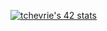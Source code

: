 [![tchevrie's 42 stats](https://badge42.vercel.app/api/v2/claiwjou000400fmknpuviqbq/stats?cursusId=21&coalitionId=46)](https://github.com/JaeSeoKim/badge42)
